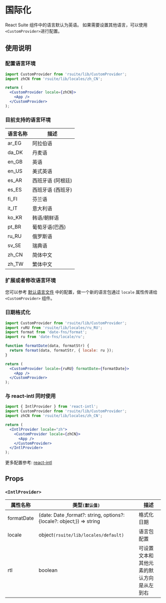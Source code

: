 # 国际化

React Suite 组件中的语言默认为英语。 如果需要设置其他语言，可以使用 `<CustomProvider>`进行配置。

## 使用说明

### 配置语言环境

```jsx
import CustomProvider from 'rsuite/lib/CustomProvider';
import zhCN from 'rsuite/lib/locales/zh_CN';

return (
  <CustomProvider locale={zhCN}>
    <App />
  </CustomProvider>
);
```

<!--{include:`locales.md`}-->

### 目前支持的语言环境

| 语言名称 | 描述              |
| -------- | ----------------- |
| ar_EG    | 阿拉伯语          |
| da_DK    | 丹麦语            |
| en_GB    | 英语              |
| en_US    | 美式英语          |
| es_AR    | 西班牙语 (阿根廷) |
| es_ES    | 西班牙语 (西班牙) |
| fi_FI    | 芬兰语            |
| it_IT    | 意大利语          |
| ko_KR    | 韩语/朝鲜语       |
| pt_BR    | 葡萄牙语(巴西)    |
| ru_RU    | 俄罗斯语          |
| sv_SE    | 瑞典语            |
| zh_CN    | 简体中文          |
| zh_TW    | 繁体中文          |

### 扩展或者修改语言环境

您可以参考 [默认语言文件](https://github.com/rsuite/rsuite/blob/master/src/locales/default.ts) 中的配置，做一个新的语言包通过 `locale` 属性传递给 `<CustomProvider>` 组件。

### 日期格式化

```jsx
import CustomProvider from 'rsuite/lib/CustomProvider';
import ruRU from 'rsuite/lib/locales/ru_RU';
import format from 'date-fns/format';
import ru from 'date-fns/locale/ru';

function formatDate(data, formatStr) {
  return format(data, formatStr, { locale: ru });
}

return (
  <CustomProvider locale={ruRU} formatDate={formatDate}>
    <App />
  </CustomProvider>
);
```

### 与 react-intl 同时使用

```jsx
import { IntlProvider } from 'react-intl';
import CustomProvider from 'rsuite/lib/CustomProvider';
import zhCN from 'rsuite/lib/locales/zh_CN';

return (
  <IntlProvider locale="zh">
    <CustomProvider locale={zhCN}>
      <App />
    </CustomProvider>
  </IntlProvider>
);
```

更多配置参考: [react-intl](https://github.com/yahoo/react-intl)

## Props

### `<IntlProvider>`

| 属性名称   | 类型`(默认值)`                                                        | 描述                                     |
| ---------- | --------------------------------------------------------------------- | ---------------------------------------- |
| formatDate | (date: Date ,format?: string, options?: {locale?: object;}) => string | 格式化日期                               |
| locale     | object`(rsuite/lib/locales/default)`                                  | 语言包配置                               |
| rtl        | boolean                                                               | 可设置文本和其他元素的默认方向是从左到右 |
